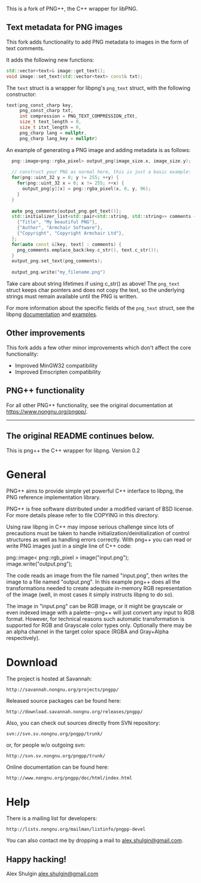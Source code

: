 This is a fork of PNG++, the C++ wrapper for libPNG.

## Text metadata for PNG images

This fork adds functionality to add PNG metadata to images in the form of text comments.

It adds the following new functions:

```cpp
std::vector<text>& image::get_text();
void image::set_text(std::vector<text> const& txt);
```

The `text` struct is a wrapper for libpng's `png_text` struct, with the following constructor:

```cpp
text(png_const_charp key,
     png_const_charp txt,
     int compression = PNG_TEXT_COMPRESSION_zTXt,
     size_t text_length = 0,
     size_t itxt_length = 0,
     png_charp lang = nullptr,
     png_charp lang_key = nullptr)
```

An example of generating a PNG image and adding metadata is as follows:

```cpp
  png::image<png::rgba_pixel> output_png(image_size.x, image_size.y);
  
  // construct your PNG as normal here, this is just a basic example:
  for(png::uint_32 y = 0; y != 255; ++y) {
    for(png::uint_32 x = 0; x != 255; ++x) {
      output_png[y][x] = png::rgba_pixel(x, 0, y, 96);
    }
  }
  
  auto png_comments{output_png.get_text()};                
  std::initializer_list<std::pair<std::string, std::string>> comments {
    {"Title", "My beautiful PNG"},
    {"Author", "Armchair Software"},
    {"Copyright", "Copyright Armchair Ltd"},
  };
  for(auto const &[key, text] : comments) {
    png_comments.emplace_back(key.c_str(), text.c_str());
  }
  output_png.set_text(png_comments);
  
  output_png.write("my_filename.png")
```

Take care about string lifetimes if using c_str() as above!  The `png_text` struct keeps char pointers and does not copy the text, so the underlying strings must remain available until the PNG is written.

For more information about the specific fields of the `png_text` struct, see the libpng [documentation](http://www.libpng.org/pub/png/libpng-manual.txt) and [examples](https://github.com/mitsuba-renderer/libpng/blob/master/example.c#L854).

## Other improvements

This fork adds a few other minor improvements which don't affect the core functionality:

- Improved MinGW32 compatibility
- Improved Emscripten compatibility

## PNG++ functionality

For all other PNG++ functionality, see the original documentation at https://www.nongnu.org/pngpp/.
  
---

The original README continues below.
-----------------------


This is png++ the C++ wrapper for libpng.  Version 0.2

General
=======

PNG++ aims to provide simple yet powerful C++ interface to libpng, the
PNG reference implementation library.

PNG++ is free software distributed under a modified variant of BSD
license.  For more details please refer to file COPYING in this
directory.

Using raw libpng in C++ may impose serious challenge since lots of
precautions must be taken to handle initialization/deinitialization of
control structures as well as handling errors correctly.  With png++
you can read or write PNG images just in a single line of C++ code:

png::image< png::rgb_pixel > image("input.png");
image.write("output.png");

The code reads an image from the file named "input.png", then writes
the image to a file named "output.png".  In this example png++ does
all the transformations needed to create adequate in-memory RGB
representation of the image (well, in most cases it simply instructs
libpng to do so).

The image in "input.png" can be RGB image, or it might be grayscale or
even indexed image with a palette--png++ will just convert any input
to RGB format.  However, for technical reasons such automatic
transformation is supported for RGB and Grayscale color types only.
Optionally there may be an alpha channel in the target color space
(RGBA and Gray+Alpha respectively).


Download
========

The project is hosted at Savannah:

	http://savannah.nongnu.org/projects/pngpp/

Released source packages can be found here:

	http://download.savannah.nongnu.org/releases/pngpp/

Also, you can check out sources directly from SVN repository:

	svn://svn.sv.nongnu.org/pngpp/trunk/

or, for people w/o outgoing svn:

	http://svn.sv.nongnu.org/pngpp/trunk/

Online documentation can be found here:

	http://www.nongnu.org/pngpp/doc/html/index.html


Help
====

There is a mailing list for developers:

	http://lists.nongnu.org/mailman/listinfo/pngpp-devel

You can also contact me by dropping a mail to <alex.shulgin@gmail.com>.


Happy hacking!
--
Alex Shulgin  <alex.shulgin@gmail.com>
